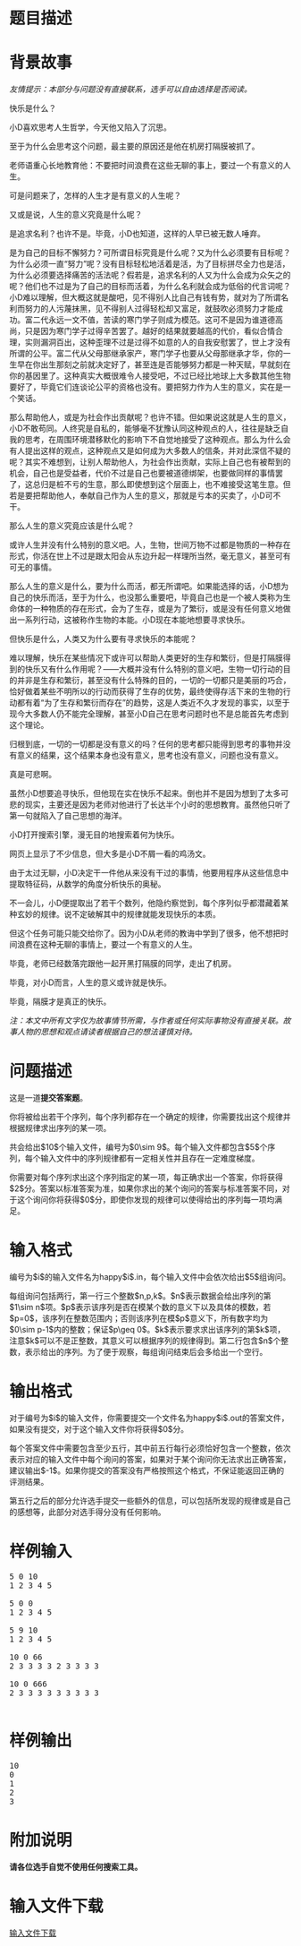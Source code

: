 # 题目描述


# 背景故事


<p><em>友情提示：本部分与问题没有直接联系，选手可以自由选择是否阅读。</em></p>
<p>快乐是什么？</p>
<p>小D喜欢思考人生哲学，今天他又陷入了沉思。</p>
<p>至于为什么会思考这个问题，最主要的原因还是他在机房打隔膜被抓了。</p>
<p>老师语重心长地教育他：不要把时间浪费在这些无聊的事上，要过一个有意义的人生。</p>
<p>可是问题来了，怎样的人生才是有意义的人生呢？</p>
<p>又或是说，人生的意义究竟是什么呢？</p>
<p>是追求名利？也许不是。毕竟，小D也知道，这样的人早已被无数人唾弃。</p>
<p>是为自己的目标不懈努力？可所谓目标究竟是什么呢？又为什么必须要有目标呢？为什么必须一直“努力”呢？没有目标轻松地活着是活，为了目标拼尽全力也是活，为什么必须要选择痛苦的活法呢？假若是，追求名利的人又为什么会成为众矢之的呢？他们也不过是为了自己的目标而活着，为什么名利就会成为低俗的代言词呢？小D难以理解，但大概这就是酸吧，见不得别人比自己有钱有势，就对为了所谓名利而努力的人污蔑抹黑，见不得别人过得轻松却又富足，就鼓吹必须努力才能成功。富二代永远一文不值，苦读的寒门学子则成为模范。这可不是因为谁道德高尚，只是因为寒门学子过得辛苦罢了。越好的结果就要越高的代价，看似合情合理，实则漏洞百出，这种歪理不过是过得不如意的人的自我安慰罢了，世上才没有所谓的公平。富二代从父母那继承家产，寒门学子也要从父母那继承才华，你的一生早在你出生那刻之前就决定好了，甚至连是否能够努力都是一种天赋，早就刻在你的基因里了。这种真实大概很难令人接受吧，不过已经比地球上大多数其他生物要好了，毕竟它们连谈论公平的资格也没有。要把努力作为人生的意义，实在是一个笑话。</p>
<p>那么帮助他人，或是为社会作出贡献呢？也许不错。但如果说这就是人生的意义，小D不敢苟同。人终究是自私的，能够毫不犹豫认同这种观点的人，往往是缺乏自我的思考，在周围环境潜移默化的影响下不自觉地接受了这种观点。那么为什么会有人提出这样的观点，这种观点又是如何成为大多数人的信条，并对此深信不疑的呢？其实不难想到，让别人帮助他人，为社会作出贡献，实际上自己也有被帮到的机会，自己也是受益者，代价不过是自己也要被道德绑架，也要做同样的事情罢了，这总归是桩不亏的生意，那么即使想到这个层面上，也不难接受这笔生意。但若是要把帮助他人，奉献自己作为人生的意义，那就是亏本的买卖了，小D可不干。</p>
<p>那么人生的意义究竟应该是什么呢？</p>
<p>或许人生并没有什么特别的意义吧。人，生物，世间万物不过都是物质的一种存在形式，你活在世上不过是跟太阳会从东边升起一样理所当然，毫无意义，甚至可有可无的事情。</p>
<p>那么人生的意义是什么，要为什么而活，都无所谓吧。如果能选择的话，小D想为自己的快乐而活，至于为什么，也没那么重要吧，毕竟自己也是一个被人类称为生命体的一种物质的存在形式，会为了生存，或是为了繁衍，或是没有任何意义地做出一系列行动，这被称作生物的本能。小D现在本能地想要寻求快乐。</p>
<p>但快乐是什么，人类又为什么要有寻求快乐的本能呢？</p>
<p>难以理解，快乐在某些情况下或许可以帮助人类更好的生存和繁衍，但是打隔膜得到的快乐又有什么作用呢？——大概并没有什么特别的意义吧，生物一切行动的目的并非是生存和繁衍，甚至没有什么特殊的目的，一切的一切都只是美丽的巧合，恰好做着某些不明所以的行动而获得了生存的优势，最终使得存活下来的生物的行动都有着“为了生存和繁衍而存在”的趋势，这是人类近不久才发现的事实，以至于现今大多数人仍不能完全理解，甚至小D自己在思考问题时也不是总能首先考虑到这个理论。</p>
<p>归根到底，一切的一切都是没有意义的吗？任何的思考都只能得到思考的事物并没有意义的结果，这个结果本身也没有意义，思考也没有意义，问题也没有意义。</p>
<p>真是可悲啊。</p>
<p>虽然小D想要追寻快乐，但他现在实在快乐不起来。倒也并不是因为想到了太多可悲的现实，主要还是因为老师对他进行了长达半个小时的思想教育。虽然他只听了第一句就陷入了自己思想的海洋。</p>
<p>小D打开搜索引擎，漫无目的地搜索着何为快乐。</p>
<p>网页上显示了不少信息，但大多是小D不屑一看的鸡汤文。</p>
<p>由于太过无聊，小D决定干一件他从来没有干过的事情，他要用程序从这些信息中提取特征码，从数学的角度分析快乐的奥秘。</p>
<p>不一会儿，小D便提取出了若干个数列，他隐约察觉到，每个序列似乎都潜藏着某种玄妙的规律。说不定破解其中的规律就能发现快乐的本质。</p>
<p>但这个任务可能只能交给你了。因为小D从老师的教诲中学到了很多，他不想把时间浪费在这种无聊的事情上，要过一个有意义的人生。</p>
<p>毕竟，老师已经数落完跟他一起开黑打隔膜的同学，走出了机房。</p>
<p>毕竟，对小D而言，人生的意义或许就是快乐。</p>
<p>毕竟，隔膜才是真正的快乐。</p>
<p><em>注：本文中所有文字仅为故事情节所需，与作者或任何实际事物没有直接关联。故事人物的思想和观点请读者根据自己的想法谨慎对待。</em></p>

# 问题描述


<p>这是一道<strong>提交答案题</strong>。</p>
<p>你将被给出若干个序列，每个序列都存在一个确定的规律，你需要找出这个规律并根据规律求出序列的某一项。</p>
<p>共会给出$10$个输入文件，编号为$0\sim 9$。每个输入文件都包含$5$个序列，每个输入文件中的序列规律都有一定相关性并且存在一定难度梯度。</p>
<p>你需要对每个序列求出这个序列指定的某一项，每正确求出一个答案，你将获得$2$分。答案以标准答案为准，如果你求出的某个询问的答案与标准答案不同，对于这个询问你将获得$0$分，即使你发现的规律可以使得给出的序列每一项均满足。</p>

# 输入格式


<p>编号为$i$的输入文件名为happy$i$.in，每个输入文件中会依次给出$5$组询问。</p>
<p>每组询问包括两行，第一行三个整数$n,p,k$。$n$表示数据会给出序列的第$1\sim n$项。$p$表示该序列是否在模某个数的意义下以及具体的模数，若$p=0$，该序列在整数范围内；否则该序列在模$p$意义下，所有数字均为$0\sim p-1$内的整数；保证$p\geq 0$。$k$表示要求求出该序列的第$k$项，注意$k$可以不是正整数，其意义可以根据序列的规律得到。第二行包含$n$个整数，表示给出的序列。为了便于观察，每组询问结束后会多给出一个空行。</p>

# 输出格式


<p>对于编号为$i$的输入文件，你需要提交一个文件名为happy$i$.out的答案文件，如果没有提交，对于这个输入文件你将获得$0$分。</p>
<p>每个答案文件中需要包含至少五行，其中前五行每行必须恰好包含一个整数，依次表示对应的输入文件中每个询问的答案，如果对于某个询问你无法求出正确答案，建议输出$-1$。如果你提交的答案没有严格按照这个格式，不保证能返回正确的评测结果。</p>
<p>第五行之后的部分允许选手提交一些额外的信息，可以包括所发现的规律或是自己的感想等，此部分对选手得分没有任何影响。</p>

# 样例输入


<pre>5 0 10
1 2 3 4 5

5 0 0
1 2 3 4 5

5 9 10
1 2 3 4 5

10 0 66
2 3 3 3 3 2 3 3 3 3

10 0 666
2 3 3 3 3 3 3 3 3 3

</pre>


# 样例输出


<pre>10
0
1
2
3
</pre>


# 附加说明


<p><strong>请各位选手自觉不使用任何搜索工具。</strong></p>

# 输入文件下载


<p><a href="/download.php?type=problem&amp;id=447">输入文件下载</a></p>
